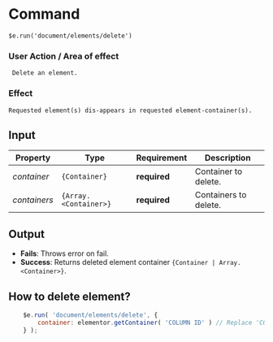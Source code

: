 # Command
  `$e.run('document/elements/delete')`

### User Action / Area of effect
     Delete an element.
     
### Effect
    Requested element(s) dis-appears in requested element-container(s).

## Input
| Property     | Type                  | Requirement   | Description |
|---           |---                    |---            |---|
| _container_  | `{Container}`         | **required**  | Container to delete.
| _containers_ | `{Array.<Container>}` | **required**  | Containers to delete.

## Output
   * **Fails**: Throws error on fail.
   * **Success**: Returns deleted element container `{Container | Array.<Container>}`.
   
## How to delete element?
```javascript
    $e.run( 'document/elements/delete', {
        container: elementor.getContainer( 'COLUMN ID' ) // Replace 'COLUMN ID' with your column id.
    } );
```
